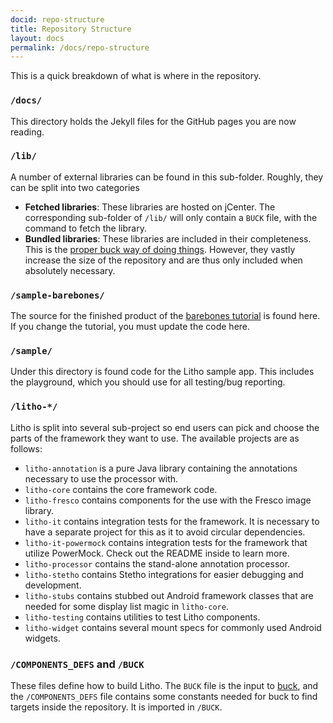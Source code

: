 ```yaml
---
docid: repo-structure
title: Repository Structure
layout: docs
permalink: /docs/repo-structure
---
```


This is a quick breakdown of what is where in the repository.

### `/docs/`

This directory holds the Jekyll files for the GitHub pages you are now reading.

### `/lib/`

A number of external libraries can be found in this sub-folder.  Roughly, they can be split into two categories

 * **Fetched libraries**:  These libraries are hosted on jCenter.  The corresponding sub-folder of `/lib/` will only contain a `BUCK` file, with the command to fetch the library.
 * **Bundled libraries**:  These libraries are included in their completeness.  This is the [proper buck way of doing things](https://buckbuild.com/command/fetch).  However, they vastly increase the size of the repository and are thus only included when absolutely necessary.

### `/sample-barebones/`

The source for the finished product of the [barebones tutorial](/tutorial/) is found here.  If you change the tutorial, you must update the code here.

### `/sample/`

Under this directory is found code for the Litho sample app.  This includes the playground, which you should use for all testing/bug reporting.

### `/litho-*/`

Litho is split into several sub-project so end users can pick and choose the
parts of the framework they want to use. The available projects are as follows:

 * `litho-annotation` is a pure Java library containing the annotations necessary to use the processor with.
 * `litho-core` contains the core framework code.
 * `litho-fresco` contains components for the use with the Fresco image library.
 * `litho-it` contains integration tests for the framework. It is necessary to have a separate project for this as it to avoid circular dependencies.
 * `litho-it-powermock` contains integration tests for the framework that utilize PowerMock. Check out the README inside to learn more.
 * `litho-processor` contains the stand-alone annotation processor.
 * `litho-stetho` contains Stetho integrations for easier debugging and development.
 * `litho-stubs` contains stubbed out Android framework classes that are needed for some display list magic in `litho-core`.
 * `litho-testing` contains utilities to test Litho components.
 * `litho-widget` contains several mount specs for commonly used Android widgets.

### `/COMPONENTS_DEFS` and `/BUCK`

These files define how to build Litho.  The `BUCK` file is the input to [buck](https://buckbuild.com), and the `/COMPONENTS_DEFS` file contains some constants needed for buck to find targets inside the repository.  It is imported in `/BUCK`.

